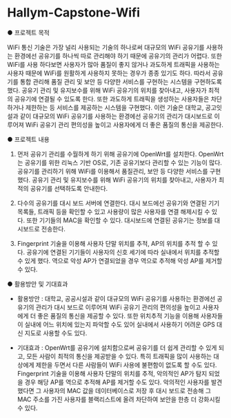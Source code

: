# Hallym-Capstone-Wifi



● 프로젝트 목적

WiFi 통신 기술은 가장 널리 사용되는 기술의 하나로써 대규모의 WiFi 공유기를 사용하는 환경에선 공유기를
하나씩 따로 관리해야 하기 때문에 공유기의 관리가 어렵다. 또한 WiFi를 사용 하다보면 사용자가 많아 품질이
좋지 않거나 과도하게 트래픽을 사용하는 사용자 때문에 WiFi를 원활하게 사용하지 못하는 경우가 종종 있기도
하다. 따라서 공유기를 통합 관리해 품질 관리 및 보안 등 다양한 서비스를 구현하는 시스템을 구현하도록 했다.
공유기 관리 및 유지보수를 위해 WiFi 공유기의 위치를 찾아내고, 사용자가 최적의 공유기에 연결될 수 있도록
한다. 또한 과도하게 트래픽을 생성하는 사용자들은 차단하거나 제한하는 등 서비스를 제공하는 시스템을
구현했다. 이런 기술은 대학교, 공고잇설과 같이 대규모의 WiFi 공유기를 사용하는 환경에선 공유기의 관리가
대시보드로 이루어져 WiFi 공유기 관리 편의성을 높이고 사용자에게 더 좋은 품질의 통신을 제공한다.



● 프로젝트 내용

1. 먼저 공유기 관리를 수월하게 하기 위해 공유기에 OpenWrt를 설치한다.
OpenWrt는 공유기를 위한 리눅스 기반 OS로, 기존 공유기보다 관리할 수
있는 기능이 많다. 공유기를 관리하기 위해 WiFi를 이용해서 품질관리, 보안
등 다양한 서비스를 구현했다. 공유기 관리 및 유지보수를 위해 WiFi
공유기의 위치를 찾아내고, 사용자가 최적의 공유기를 선택하도록 안내한다.

2. 다수의 공유기를 대시 보드 서버에 연결한다. 대시 보드에선 공유기와
연결된 기기 목록들, 트래픽 등을 확인할 수 있고 사용량이 많은 사용자를
연결 해제시킬 수 있다. 또한 기기들의 MAC을 확인할 수 있다. 대시보드에
연결된 공유기는 정보를 대시보드로 전송한다.

3. Fingerprint 기술을 이용해 사용자 단말 위치를 추적, AP의 위치를 추적
할 수 있다. 공유기에 연결된 기기들이 사용자의 신호 세기에 따라 실내에서
위치를 추적할 수 있게 했다. 역으로 악성 AP가 연결되었을 경우 역으로
추적해 악성 AP를 제거할 수 있다.



● 활용방안 및 기대효과

- 활용방안 : 대학교, 공공시설과 같이 대규모의 WiFi 공유기를 사용하는 환경에선 공유기의 관리가 대시 보드로 이루어져
WiFi 공유기 관리의 편의성을 높이고 사용자에게 더 좋은 품질의 통신을 제공할 수 있다. 또한 위치추적 기능을
이용해 사용자들이 실내에 어느 위치에 있는지 파악할 수도 있어 실내에서 사용하기 어려운 GPS 대신 지도로
사용할 수도 있다.

- 기대효과 : OpenWrt를 공유기에 설치함으로써 공유기를 더 쉽게 관리할 수 있게 되고, 모든 사람이 최적의 통신을
제공받을 수 있다. 특히 트래픽을 많이 사용하는 대상에게 제한을 두면서 다른 사람들이 WiFi 사용에 불편함이
없도록 할 수도 있다. Fingerprint 기술을 이용해 사용자 단말의 위치를 추적, 악의적인 AP가 탐지 되었을
경우 해당 AP를 역으로 추적해 AP를 제거할 수도 있다. 악의적인 사용자를 발견했다면 그 사용자의 MAC 값을
데이터베이스로 저장 후 대시 보드로 전송해 그 MAC 주소를 가진 사용자를 블랙리스트에 올려 차단하여
보안을 한층 더 강화시킬 수 있다.
